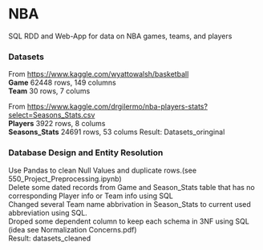 # NBA
SQL RDD and Web-App for data on NBA games, teams, and players 

### Datasets
From https://www.kaggle.com/wyattowalsh/basketball \
**Game** 62448 rows, 149 columns \
**Team** 30 rows, 7 colums 

From https://www.kaggle.com/drgilermo/nba-players-stats?select=Seasons_Stats.csv \
**Players** 3922 rows, 8 colums \
**Seasons_Stats** 24691 rows, 53 colums
Result: Datasets_oringinal 

### Database Design and Entity Resolution
Use Pandas to clean Null Values and duplicate rows.(see 550_Project_Preprocessing.ipynb)\
Delete some dated records from Game and Season_Stats table that has no corresponding Player info or Team info using SQL\
Changed several Team name abbrivation in Season_Stats to current used abbreviation using SQL.\
Droped some dependent column to keep each schema in 3NF using SQL (idea see Normalization Concerns.pdf)\
Result: datasets_cleaned


